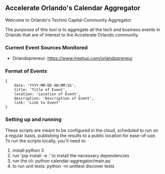 ## Accelerate Orlando's Calendar Aggregator

Welcome to Orlando's Techno Capital Community Aggregator

The purpoose of this tool is to aggregate all the tech and business events in Orlando that are of interest to the Accelerate Orlando community.

### Current Event Sources Monitored
- Orlandopreneur: https://www.meetup.com/orlandopreneur


### Format of Events
```
{
    date: 'YYYY-MM-DD HH:MM:SS',
    title: 'Title of Event',
    location: 'Location of Event',
    description: 'Description of Event',
    link: 'Link to Event'
}
```

### Setting up and running
These scripts are meant to be configured in the cloud, scheduled to run on a regular basis, publishing the results to a public location for ease-of-use.  To run the scripts locally, you'll need to:
1. install python 3
2. run 'pip install -e .' to install the necessary dependencies
3. run the cli: python calendar-aggregator/main.py
4. to run unit tests: python -m unittest discover tests
